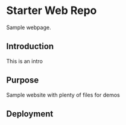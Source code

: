# Starter Web Repo

Sample webpage.

## Introduction

This is an intro

## Purpose

Sample website with plenty of files for demos

## Deployment